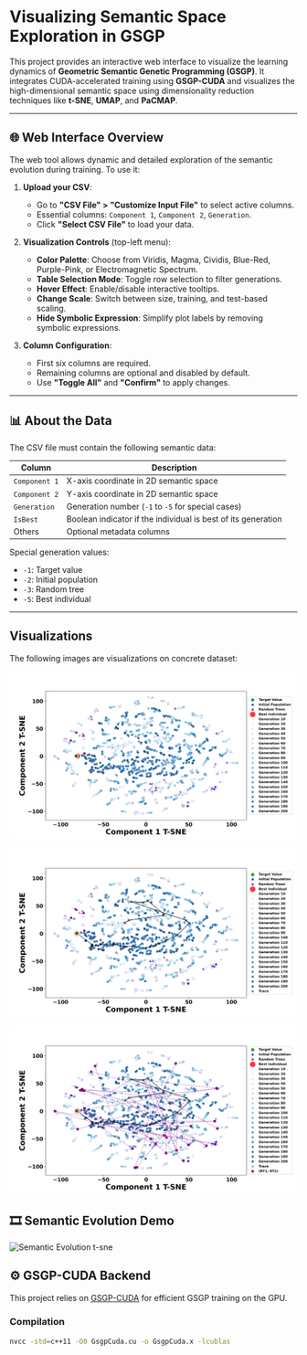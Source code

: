 # Visualizing Semantic Space Exploration in GSGP

This project provides an interactive web interface to visualize the learning dynamics of **Geometric Semantic Genetic Programming (GSGP)**. It integrates CUDA-accelerated training using **GSGP-CUDA** and visualizes the high-dimensional semantic space using dimensionality reduction techniques like **t-SNE**, **UMAP**, and **PaCMAP**.

---

## 🌐 Web Interface Overview

The web tool allows dynamic and detailed exploration of the semantic evolution during training. To use it:

1. **Upload your CSV**:
   - Go to **"CSV File" > "Customize Input File"** to select active columns.
   - Essential columns: `Component 1`, `Component 2`, `Generation`.
   - Click **"Select CSV File"** to load your data.

2. **Visualization Controls** (top-left menu):
   - **Color Palette**: Choose from Viridis, Magma, Cividis, Blue-Red, Purple-Pink, or Electromagnetic Spectrum.
   - **Table Selection Mode**: Toggle row selection to filter generations.
   - **Hover Effect**: Enable/disable interactive tooltips.
   - **Change Scale**: Switch between size, training, and test-based scaling.
   - **Hide Symbolic Expression**: Simplify plot labels by removing symbolic expressions.

3. **Column Configuration**:
   - First six columns are required.
   - Remaining columns are optional and disabled by default.
   - Use **"Toggle All"** and **"Confirm"** to apply changes.

---

## 📊 About the Data

The CSV file must contain the following semantic data:

| Column | Description |
|--------|-------------|
| `Component 1` | X-axis coordinate in 2D semantic space |
| `Component 2` | Y-axis coordinate in 2D semantic space |
| `Generation` | Generation number (`-1` to `-5` for special cases) |
| `IsBest` | Boolean indicator if the individual is best of its generation |
| Others | Optional metadata columns |

Special generation values:
- `-1`: Target value  
- `-2`: Initial population  
- `-3`: Random tree  
- `-5`: Best individual

---
## <a name='Visualizations'></a>Visualizations
The following images are visualizations on concrete dataset: 

![t-sne](results/tsne/population_64/gsm/general_plot/concrete_new_plots/train_820.png?raw=true "T-sne's result on Concrete")

![t-sne](results/tsne/population_64/gsm/trace/concrete_new_plots/train_820.png?raw=true "T-sne's result result with trace on Concrete")

![t-sne](results/tsne/population_64/gsm/trace_rts/concrete_new_plots/train_820.png?raw=true "T-sne's result with trace with random trees on Concrete")


## 🎞️ Semantic Evolution Demo

![Semantic Evolution t-sne](results/tsne/population_64/gsm/semantic_evolution.gif)

## ⚙️ GSGP-CUDA Backend

This project relies on [GSGP-CUDA](git@gitlab.com:Jmmc9122/gsgpcuda.git) for efficient GSGP training on the GPU.

### Compilation

```bash
nvcc -std=c++11 -O0 GsgpCuda.cu -o GsgpCuda.x -lcublas
